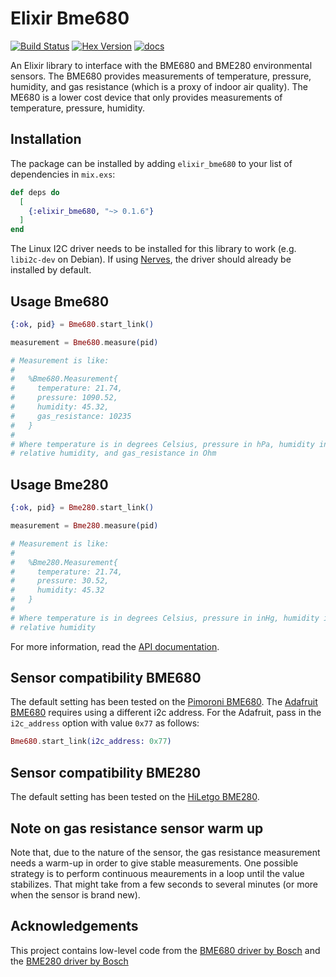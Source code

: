 # Elixir Bme680

[![Build Status](https://travis-ci.org/lucaong/elixir_bme680.svg?branch=master)](https://travis-ci.org/lucaong/elixir_bme680) [![Hex Version](https://img.shields.io/hexpm/v/elixir_bme680.svg)](https://hex.pm/packages/elixir_bme680) [![docs](https://img.shields.io/badge/docs-hexpm-blue.svg)](https://hexdocs.pm/elixir_bme680/)

An Elixir library to interface with the BME680 and BME280 environmental sensors. The BME680
provides measurements of temperature, pressure, humidity, and gas resistance
(which is a proxy of indoor air quality). The ME680 is a lower cost device that only
provides measurements of temperature, pressure, humidity.

## Installation

The package can be installed
by adding `elixir_bme680` to your list of dependencies in `mix.exs`:

```elixir
def deps do
  [
    {:elixir_bme680, "~> 0.1.6"}
  ]
end
```

The Linux I2C driver needs to be installed for this library to work (e.g.
`libi2c-dev` on Debian). If using [Nerves](https://nerves-project.org), the
driver should already be installed by default.

## Usage Bme680

```elixir
{:ok, pid} = Bme680.start_link()

measurement = Bme680.measure(pid)

# Measurement is like:
#
#   %Bme680.Measurement{
#     temperature: 21.74,
#     pressure: 1090.52,
#     humidity: 45.32,
#     gas_resistance: 10235
#   }
#
# Where temperature is in degrees Celsius, pressure in hPa, humidity in %
# relative humidity, and gas_resistance in Ohm
```

## Usage Bme280

```elixir
{:ok, pid} = Bme280.start_link()

measurement = Bme280.measure(pid)

# Measurement is like:
#
#   %Bme280.Measurement{
#     temperature: 21.74,
#     pressure: 30.52,
#     humidity: 45.32
#   }
#
# Where temperature is in degrees Celsius, pressure in inHg, humidity in %
# relative humidity
```

For more information, read the [API documentation](https://hexdocs.pm/elixir_bme680).

## Sensor compatibility BME680

The default setting has been tested on the [Pimoroni
BME680](https://shop.pimoroni.com/products/bme680-breakout). The [Adafruit
BME680](https://www.adafruit.com/product/3660) requires using a different i2c
address. For the Adafruit, pass in the `i2c_address` option with value `0x77` as
follows:

```elixir
Bme680.start_link(i2c_address: 0x77)
```

## Sensor compatibility BME280

The default setting has been tested on the [HiLetgo BME280](https://www.amazon.com/gp/product/B01N47LZ4P/).

## Note on gas resistance sensor warm up

Note that, due to the nature of the sensor, the gas resistance measurement needs
a warm-up in order to give stable measurements. One possible strategy is to
perform continuous meaurements in a loop until the value stabilizes. That might
take from a few seconds to several minutes (or more when the sensor is brand
new).

## Acknowledgements

This project contains low-level code from the [BME680 driver by
Bosch](https://github.com/BoschSensortec/BME680_driver) and the
[BME280 driver by Bosch](https://github.com/BoschSensortec/BME280_driver)